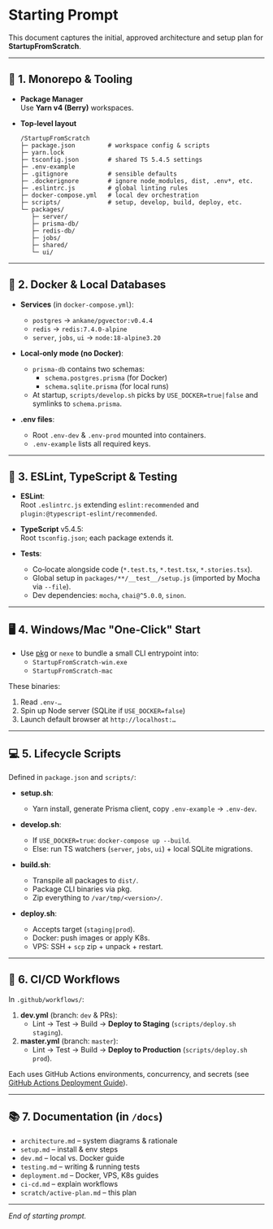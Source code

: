 # Starting Prompt

This document captures the initial, approved architecture and setup plan for **StartupFromScratch**.

---

## 🚀 1. Monorepo & Tooling

- **Package Manager**  
  Use **Yarn v4 (Berry)** workspaces.

- **Top‑level layout**  
  ```text
  /StartupFromScratch
  ├─ package.json         # workspace config & scripts
  ├─ yarn.lock
  ├─ tsconfig.json        # shared TS 5.4.5 settings
  ├─ .env-example
  ├─ .gitignore           # sensible defaults
  ├─ .dockerignore        # ignore node_modules, dist, .env*, etc.
  ├─ .eslintrc.js         # global linting rules
  ├─ docker-compose.yml   # local dev orchestration
  ├─ scripts/             # setup, develop, build, deploy, etc.
  └─ packages/
     ├─ server/
     ├─ prisma-db/
     ├─ redis-db/
     ├─ jobs/
     ├─ shared/
     └─ ui/
  ```

---

## 🐳 2. Docker & Local Databases

- **Services** (in `docker-compose.yml`):  
  - `postgres` → `ankane/pgvector:v0.4.4`  
  - `redis`    → `redis:7.4.0-alpine`  
  - `server`, `jobs`, `ui` → `node:18-alpine3.20`

- **Local‑only mode (no Docker)**:  
  - `prisma-db` contains two schemas:  
    - `schema.postgres.prisma` (for Docker)  
    - `schema.sqlite.prisma`   (for local runs)  
  - At startup, `scripts/develop.sh` picks by `USE_DOCKER=true|false` and symlinks to `schema.prisma`.

- **.env files**:  
  - Root `.env-dev` & `.env-prod` mounted into containers.  
  - `.env-example` lists all required keys.

---

## 🔧 3. ESLint, TypeScript & Testing

- **ESLint**:  
  Root `.eslintrc.js` extending `eslint:recommended` and `plugin:@typescript-eslint/recommended`.

- **TypeScript** v5.4.5:  
  Root `tsconfig.json`; each package extends it.

- **Tests**:  
  - Co‑locate alongside code (`*.test.ts`, `*.test.tsx`, `*.stories.tsx`).  
  - Global setup in `packages/**/__test__/setup.js` (imported by Mocha via `--file`).  
  - Dev dependencies: `mocha`, `chai@^5.0.0`, `sinon`.

---

## 🖥️ 4. Windows/Mac "One‑Click" Start

- Use [pkg](https://github.com/vercel/pkg) or `nexe` to bundle a small CLI entrypoint into:
  - `StartupFromScratch-win.exe`  
  - `StartupFromScratch-mac`

These binaries:
1. Read `.env-…`  
2. Spin up Node server (SQLite if `USE_DOCKER=false`)  
3. Launch default browser at `http://localhost:…`

---

## 💻 5. Lifecycle Scripts

Defined in `package.json` and `scripts/`:

- **setup.sh**:  
  - Yarn install, generate Prisma client, copy `.env-example` → `.env-dev`.

- **develop.sh**:  
  - If `USE_DOCKER=true`: `docker-compose up --build`.  
  - Else: run TS watchers (`server`, `jobs`, `ui`) + local SQLite migrations.

- **build.sh**:  
  - Transpile all packages to `dist/`.  
  - Package CLI binaries via pkg.  
  - Zip everything to `/var/tmp/<version>/`.

- **deploy.sh**:  
  - Accepts target (`staging|prod`).  
  - Docker: push images or apply K8s.  
  - VPS: SSH + `scp` zip + unpack + restart.

---

## 🔄 6. CI/CD Workflows

In `.github/workflows/`:

1. **dev.yml** (branch: `dev` & PRs):  
   - Lint → Test → Build → **Deploy to Staging** (`scripts/deploy.sh staging`).
2. **master.yml** (branch: `master`):  
   - Lint → Test → Build → **Deploy to Production** (`scripts/deploy.sh prod`).

Each uses GitHub Actions environments, concurrency, and secrets (see [GitHub Actions Deployment Guide](https://docs.github.com/en/actions/use-cases-and-examples/deploying/deploying-with-github-actions)).

---

## 📚 7. Documentation (in `/docs`)

- `architecture.md`  – system diagrams & rationale  
- `setup.md`         – install & env steps  
- `dev.md`           – local vs. Docker guide  
- `testing.md`       – writing & running tests  
- `deployment.md`    – Docker, VPS, K8s guides  
- `ci-cd.md`         – explain workflows  
- `scratch/active-plan.md` – this plan

---

*End of starting prompt.* 